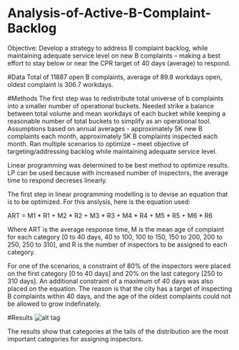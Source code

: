# Analysis-of-Active-B-Complaint-Backlog

Objective: Develop a strategy to address B complaint backlog, while maintaining adequate service level on new B complaints – making a best effort to stay below or near the CPR target of 40 days (average) to respond. 

#Data
Total of 11887 open B complaints, average of 89.8 workdays open, oldest complaint is 306.7 workdays.


#Methods
The first step was to redistribute total universe of b complaints into a smaller number of operational buckets. Needed strike a balance between total volume and mean workdays of each bucket while keeping a reasonable number of total buckets to simplify as an operational tool. Assumptions based on annual averages - approximately 5K new B complaints each month, approximately 5K B complaints inspected each month. Ran multiple scenarios to optimize – meet objective of targeting/addressing backlog while maintaining adequate service level. 


Linear programming was determined to be best method to optimize results. LP can be used because with increased number of inspectors, the average time to respond decreses linearly.

The first step in linear programming modelling is to devise an equation that is to be optimized. For this anslysis, here is the equation used:

ART = M1 * R1 + M2 * R2 + M3 * R3 + M4 * R4 + M5 * R5 + M6 * R6

Where ART is the average response time, M is the mean age of complaint for each category [0 to 40 days, 40 to 100, 100 to 150, 150 to 200, 200 to 250, 250 to 310], and R is the number of inspectors to be assigned to each category. 

For one of the scenarios, a constraint of 80% of the inspectors were placed on the first category [0 to 40 days] and 20% on the last category [250 to 310 days]. An additional constraint of a maximum of 40 days was also placed on the equation. The reason is that the city has a target of inspecting B complaints within 40 days, and the age of the oldest complaints could not be allowed to grow indefinately. 

#Results
![alt tag](https://cloud.githubusercontent.com/assets/11237613/17190075/789d32e6-5412-11e6-86eb-4008a6dd7fd9.PNG)


The results show that categories at the tails of the distribution are the most important categories for assigning inspectors. 
